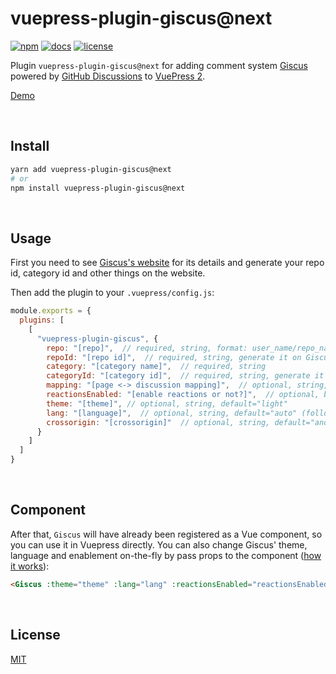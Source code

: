 # vuepress-plugin-giscus@next

[![npm](https://img.shields.io/npm/v/vuepress-plugin-giscus/next.svg?style=flat-square&logo=npm)](https://www.npmjs.com/package/vuepress-plugin-giscus/v/next) [![docs](https://img.shields.io/badge/Docs-vuepress--plugin--giscus-26A2FF?style=flat-square)](https://v2-vuepress-theme-gungnir.vercel.app/docs/plugins/giscus.html) [![license](https://img.shields.io/badge/License-Apache--2.0-green?style=flat-square)](LICENSE)

Plugin `vuepress-plugin-giscus@next` for adding comment system [Giscus](https://github.com/giscus/giscus) powered by [GitHub Discussions](https://docs.github.com/en/discussions) to [VuePress 2](https://v2.vuepress.vuejs.org/).

[Demo](https://v2-vuepress-theme-gungnir.vercel.app/docs/plugins/giscus.html)


&nbsp;

## Install

```bash
yarn add vuepress-plugin-giscus@next
# or
npm install vuepress-plugin-giscus@next
```


&nbsp;

## Usage

First you need to see [Giscus's website](https://giscus.app) for its details and generate your repo id, category id and other things on the website.

Then add the plugin to your `.vuepress/config.js`:

```js
module.exports = {
  plugins: [
    [
      "vuepress-plugin-giscus", {
        repo: "[repo]",  // required, string, format: user_name/repo_name
        repoId: "[repo id]",  // required, string, generate it on Giscus's website
        category: "[category name]",  // required, string
        categoryId: "[category id]",  // required, string, generate it on Giscus's website
        mapping: "[page <-> discussion mapping]",  // optional, string, default="title"
        reactionsEnabled: "[enable reactions or not?]",  // optional, boolean, default=true
        theme: "[theme]", // optional, string, default="light"
        lang: "[language]",  // optional, string, default="auto" (follow the site's language, fell to "en" if your site's language is not supported by Giscus)
        crossorigin: "[crossorigin]"  // optional, string, default="anonymous"
      }
    ]
  ]
}
```


&nbsp;

## Component

After that, `Giscus` will have already been registered as a Vue component, so you can use it in Vuepress directly. You can also change Giscus' theme, language and enablement on-the-fly by pass props to the component ([how it works](https://github.com/giscus/giscus/blob/main/ADVANCED-USAGE.md#parent-to-giscus-message-events)):

```md
<Giscus :theme="theme" :lang="lang" :reactionsEnabled="reactionsEnabled" />
```


&nbsp;

## License

[MIT](https://github.com/Renovamen/vuepress-theme-gungnir/blob/main/packages/plugins/giscus/LICENSE)
